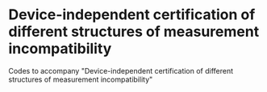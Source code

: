 # Device-independent certification of different structures of measurement incompatibility
Codes to accompany "Device-independent certification of different structures of measurement incompatibility" 
